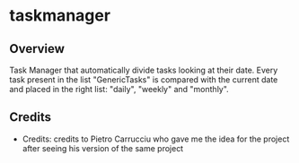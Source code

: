 # taskmanager

## Overview
Task Manager that automatically divide tasks looking at their date.
Every task present in the list "GenericTasks" is compared with the current date and placed in the right list: "daily", "weekly" and "monthly".

## Credits
  * Credits: credits to Pietro Carrucciu who gave me the idea for the project after seeing his version of the same project
